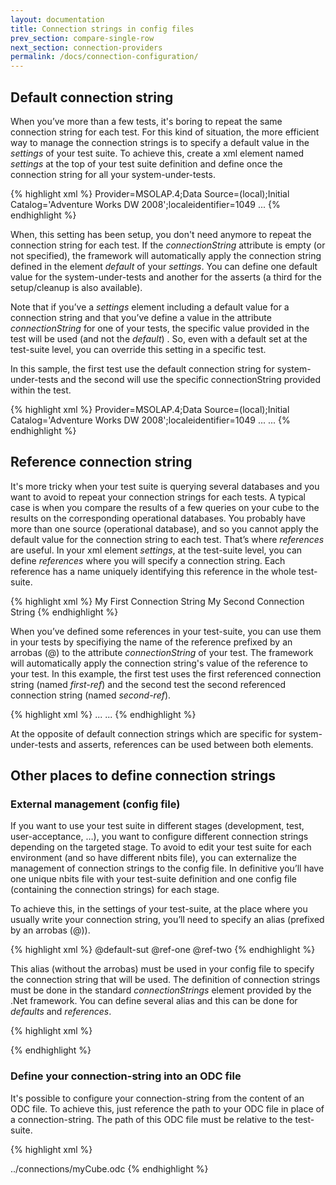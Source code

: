 ```yaml
---
layout: documentation
title: Connection strings in config files
prev_section: compare-single-row
next_section: connection-providers
permalink: /docs/connection-configuration/
---
```

## Default connection string
When you’ve more than a few tests, it's boring to repeat the same connection string for each test. For this kind of situation, the more efficient way to manage the connection strings is to specify a default value in the *settings* of your test suite. To achieve this, create a xml element named *settings* at the top of your test suite definition and define once the connection string for all your system-under-tests.

{% highlight xml %}
<testSuite name="The Query TestSuite" xmlns="http://NBi/TestSuite">
	<settings>
		<default apply-to="system-under-test">
			<connectionString>Provider=MSOLAP.4;Data Source=(local);Initial Catalog='Adventure Works DW 2008';localeidentifier=1049</connectionString>
		</default>
	</settings>
	<test name="...">
		...
	</test>
</testSuite>
{% endhighlight %}

When, this setting has been setup, you don't need anymore to repeat the connection string for each test. If the *connectionString* attribute is empty (or not specified), the framework will automatically apply the connection string defined in the element *default* of your *settings*. You can define one default value for the system-under-tests and another for the asserts (a third for the setup/cleanup is also available).

Note that if you’ve a *settings* element including a default value for a connection string and that you’ve define a value in the attribute *connectionString* for one of your tests, the specific value provided in the test will be used (and not the *default*) . So, even with a default set at the test-suite level, you can override this setting in a specific test.

In this sample, the first test use the default connection string for system-under-tests and the second will use the specific connectionString provided within the test.

{% highlight xml %}
<testSuite name="The Query TestSuite" xmlns="http://NBi/TestSuite">
	<settings>
		<default apply-to="system-under-test">
			<connectionString>Provider=MSOLAP.4;Data Source=(local);Initial Catalog='Adventure Works DW 2008';localeidentifier=1049</connectionString>
		</default>
	</settings>
	<test name="'Reseller Order Count' by year before 2006 (csv) on 2008" uid="0001">
		<system-under-test>
			<execution>
				<query>
					...
				</query>
			</execution>
		</system-under-test>
		<assert>
			<equalTo>
				<resultSet file="ResellerOrderCountByYearBefore2006.csv"/>
			</equalTo>
		</assert>
	</test>
	<test name="'Reseller Order Count' by year before 2006 (csv) on 2012" uid="0001">
		<system-under-test>
			<execution>
				<query connectionString="Provider=MSOLAP.4;Data Source=(local);Initial Catalog='Adventure Works DW 2012';">
					...
				</query>
			</execution>
		</system-under-test>
		<assert>
			<equalTo>
				<resultSet file="ResellerOrderCountByYearBefore2006.csv"/>
			</equalTo>
		</assert>
	</test>
</testSuite>
{% endhighlight %}

## Reference connection string

It's more tricky when your test suite is querying several databases and you want to avoid to repeat your connection strings for each tests. A typical case is when you compare the results of a few queries on your cube to the results on the corresponding operational databases. You probably have more than one source (operational database), and so you cannot apply the default value for the connection string to each test. That’s where *references* are useful. In your xml element *settings*, at the test-suite level, you can define *references* where you will specify a connection string. Each reference has a name uniquely identifying this reference in the whole test-suite.

{% highlight xml %}
<settings>
	<reference name="first-ref">
		<connectionString>My First Connection String</connectionString>
	</reference>
	<reference name="second-ref">
		<connectionString>My Second Connection String</connectionString>
	</reference>
</settings>
{% endhighlight %}

When you’ve defined some references in your test-suite, you can use them in your tests by specifiying the name of the reference prefixed by an arrobas (@) to the attribute *connectionString* of your test. The framework will automatically apply the connection string's value of the reference to your test. In this example, the first test uses the first referenced connection string (named *first-ref*) and the second test the second referenced connection string (named *second-ref*).

{% highlight xml %}
<test name="'Reseller Order Count' by year before 2006 (csv) on 2008" uid="0001">
	<system-under-test>
		<execution>
			<query connectionString="@first-ref">
				...
			</query>
		</execution>
	</system-under-test>
	<assert>
		<equalTo>
			<resultSet file="ResellerOrderCountByYearBefore2006.csv"/>
		</equalTo>
	</assert>
</test>
<test name="'Reseller Order Count' by year before 2006 (csv) on 2012" uid="0001">
	<system-under-test>
		<execution>
			<query connectionString="@second-ref">
				...
			</query>
		</execution>
	</system-under-test>
	<assert>
		<equalTo>
			<resultSet file="ResellerOrderCountByYearBefore2006.csv"/>
		</equalTo>
	</assert>
</test>
{% endhighlight %}

At the opposite of default connection strings which are specific for system-under-tests and asserts, references can be used between both elements.

## Other places to define connection strings

### External management (config file)

If you want to use your test suite in different stages (development, test, user-acceptance, …), you want to configure different connection strings depending on the targeted stage.  To avoid to edit your test suite for each environment (and so have different nbits file), you can externalize the management of connection strings to the config file. In definitive you’ll have one unique nbits file with your test-suite definition and one config file (containing the connection strings) for each stage.

To achieve this, in the settings of your test-suite, at the place where you usually write your connection string, you’ll need to specify an alias (prefixed by an arrobas (@)).

{% highlight xml %}
<settings>
	<default apply-to="system-under-test">
		<connectionString>@default-sut</connectionString>
	</default>
	<reference name="first-ref">
		<connectionString>@ref-one</connectionString>
	</reference>
	<reference name="second-ref">
		<connectionString>@ref-two</connectionString>
	</reference>
</settings>
{% endhighlight %}

This alias (without the arrobas) must be used in your config file to specify the connection string that will be used. The definition of connection strings must be done in the standard *connectionStrings* element provided by the .Net framework. You can define several alias and this can be done for *defaults* and *references*.

{% highlight xml %}
<?xml version="1.0" encoding="utf-8" ?>
<configuration>
  <configSections>
    <section name="nbi" type="NBi.NUnit.Runtime.NBiSection, NBi.NUnit.Runtime"/>
  </configSections>
  <nbi testSuite="SubDirectory\myTestSuite.nbits"/>
  <connectionStrings>
    <clear />
    <add name="def-sut"
      connectionString="..." />
    <add name="ref-one"
      connectionString="..." />
    <add name="ref-two"
      connectionString="..." />
  </connectionStrings>
</configuration>
{% endhighlight %}

### Define your connection-string into an ODC file

It's possible to configure your connection-string from the content of an ODC file. To achieve this, just reference the path to your ODC file in place of a connection-string. The path of this ODC file must be relative to the test-suite.

{% highlight xml %}
<?xml version="1.0" encoding="utf-8" ?>
<settings>
	<default apply-to="system-under-test">
		<connectionString>../connections/myCube.odc</connectionString>
	</default>
</settings>
{% endhighlight %}
